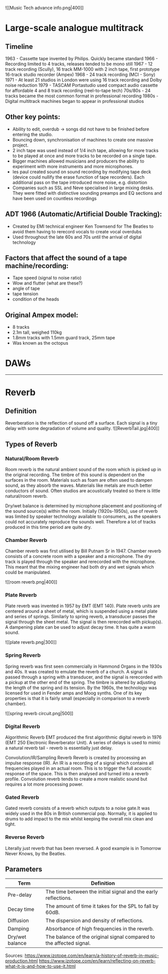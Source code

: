 ![[Music Tech advance info.png|400]]
# Large-scale analogue multitrack
## Timeline
1963 - Cassette tape invented by Philips. Quickly became standard
1966 - Recording limited to 4 tracks, releases tended to be mono still
1967 - 12 track recording (Scully), 16 track MM-1000 with 2 inch tape, first prototype 16-track studio recorder (Ampex)
1968 - 24 track recording (MCI - Sony)
1971 - At least 21 studios in London were using 16 track recording and Dolby noise reduction
1979 - TASCAM Portastudio used compact audio cassette for affordable 4 and 8 track recording (reel-to-tape tech)
70s/80s - 24 tracks became the most common format in professional recording
1980s - Digital multitrack machines began to appear in professional studios

## Other key points:
- Ability to edit, overdub -> songs did not have to be finished before entering the studio.
- Bouncing down, synchronisation of machines to create one massive project.
- 2 inch tape was used instead of 1/4 inch tape, allowing for more tracks to be played at once and more tracks to be recorded on a single tape.
- Bigger machines allowed musicians and producers the ability to experiment with more instruments and more microphones.
- les paul created sound on sound recording by modifying tape deck (device could nullify the erase function of tape recorders). Each additional pass on the tape introduced more noise, e.g. distortion 
- Companies such as SSL and Neve specialised in large mixing desks. They were fitted with distinctive sounding preamps and EQ sections and have been used on countless recordings

## ADT 1966 (Automatic/Artificial Double Tracking):
- Created by EMI technical engineer Ken Townsend for The Beatles to avoid them having to rerecord vocals to create vocal overdubs
- Used throughout the late 60s and 70s until the arrival of digital technology

## Factors that affect the sound of a tape machine/recording:
- Tape speed (signal to noise ratio)
- Wow and flutter (what are these?)
- angle of tape
- tape tension
- condition of the heads

## Original Ampex model:
- 8 tracks
- 2.1m tall, weighed 110kg
- 1.8mm tracks with 1.5mm guard track, 25mm tape
- Was known as the octopus

# DAWs
---
# Reverb
## Definition
Reverberation is the reflection of sound off a surface. Each signal is a tiny delay with some degradation of volume and quality.
![[ReverbTail.jpg|400]]

## Types of Reverb
### Natural/Room Reverb
Room reverb is the natural ambient sound of the room which is picked up in the original recording. The timbre of this sound is dependent on the surfaces in the room. Materials such as foam are often used to dampen sound, as they absorb the waves. Materials like metals are much better conductors of sound. Often studios are acoustically treated so there is little natural/room reverb.

Dry/wet balance is determined by microphone placement and positioning of the sound source(s) within the room. Initially (1920s-1950s), use of reverb was limited by speaker technology available to consumers, as the speakers could not accurately reproduce the sounds well. Therefore a lot of tracks produced in this time period are quite dry.

### Chamber Reverb
Chamber reverb was first utilised by Bill Putnam Sr in 1947. Chamber reverb consists of a concrete room with a speaker and a microphone. The dry track is played through the speaker and rerecorded with the microphone. This meant that the mixing engineer had both dry and wet signals which could be manipulated. 

![[room reverb.png|400]]
### Plate Reverb
Plate reverb was invented in 1957 by EMT (EMT 140). Plate reverb units are centered around a sheet of metal, which is suspended using a metal plate and series of springs. Similarly to spring reverb, a transducer passes the signal through the sheet metal. The signal is then rerecorded with pickup(s). A dampening plate can be used to adjust decay time. It has quite a warm sound.

![[plate reverb.png|300]]

### Spring Reverb
Spring reverb was first seen commercially in Hammond Organs in the 1930s and 40s. It was created to emulate the reverb of a church. A signal is passed through a spring with a transducer, and the signal is rerecorded with a pickup at the other end of the spring. The timbre is altered by adjusting the length of the spring and its tension. By the 1960s, the technology was licensed for used in Fender amps and Moog synths. One of its key properties is that it is fairly small (especially in comparison to a reverb chamber).

![[spring reverb circuit.png|500]]

### Digital Reverb
Algorithmic Reverb
EMT produced the first algorithmic digital reverb in 1976 (EMT 250 Electronic Reverberator Unit). A series of delays is used to mimic a natural reverb tail - reverb is essentially just delay. 

Convolution/IR/Sampling Reverb
Reverb is created by processing an impulse response (IR). An IR is a recording of a signal which contains all frequencies played in an actual room. This is to trigger the full acoustic response of the space. This is then analysed and turned into a reverb profile. Convolution reverb tends to create a more realistic sound but requires a lot more processing power.

### Gated Reverb
Gated reverb consists of a reverb which outputs to a noise gate.It was widely used in the 80s in British commercial pop. Normally, it is applied to drums to add impact to the mix whilst keeping the overall mix clean and tight. 


### Reverse Reverb
Literally just reverb that has been reversed. A good example is in Tomorrow Never Knows, by the Beatles.

## Parameters

| Term            | Definition                                                          |
| --------------- | ------------------------------------------------------------------- |
| Pre-delay       | The time between the initial signal and the early reflections.      |
| Decay time      | The amount of time it takes for the SPL to fall by 60dB.            |
| Diffusion       | The dispersion and density of reflections.                          | 
| Damping         | Absorbance of high frequencies in the reverb.                       |
| Dry/wet balance | The balance of the original signal compared to the affected signal. |

Sources:
https://www.izotope.com/en/learn/a-history-of-reverb-in-music-production.html 
https://www.izotope.com/en/learn/reflecting-on-reverb-what-it-is-and-how-to-use-it.html